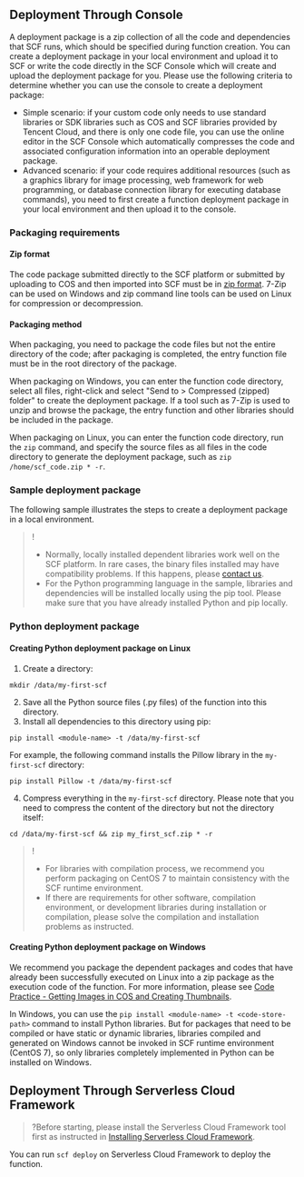 ## Deployment Through Console

A deployment package is a zip collection of all the code and dependencies that SCF runs, which should be specified during function creation. You can create a deployment package in your local environment and upload it to SCF or write the code directly in the SCF Console which will create and upload the deployment package for you. Please use the following criteria to determine whether you can use the console to create a deployment package:

- Simple scenario: if your custom code only needs to use standard libraries or SDK libraries such as COS and SCF libraries provided by Tencent Cloud, and there is only one code file, you can use the online editor in the SCF Console which automatically compresses the code and associated configuration information into an operable deployment package.
- Advanced scenario: if your code requires additional resources (such as a graphics library for image processing, web framework for web programming, or database connection library for executing database commands), you need to first create a function deployment package in your local environment and then upload it to the console.

### Packaging requirements

#### Zip format

The code package submitted directly to the SCF platform or submitted by uploading to COS and then imported into SCF must be in [zip format](https://baike.baidu.com/item/Zip%E6%A0%BC%E5%BC%8F/10284382?fr=aladdin). 7-Zip can be used on Windows and zip command line tools can be used on Linux for compression or decompression.

#### Packaging method

When packaging, you need to package the code files but not the entire directory of the code; after packaging is completed, the entry function file must be in the root directory of the package.

When packaging on Windows, you can enter the function code directory, select all files, right-click and select "Send to > Compressed (zipped) folder" to create the deployment package. If a tool such as 7-Zip is used to unzip and browse the package, the entry function and other libraries should be included in the package.

When packaging on Linux, you can enter the function code directory, run the `zip` command, and specify the source files as all files in the code directory to generate the deployment package, such as `zip /home/scf_code.zip * -r`.

### Sample deployment package

The following sample illustrates the steps to create a deployment package in a local environment.


>!
>- Normally, locally installed dependent libraries work well on the SCF platform. In rare cases, the binary files installed may have compatibility problems. If this happens, please [contact us](https://intl.cloud.tencent.com/document/product/583/9712).
>- For the Python programming language in the sample, libraries and dependencies will be installed locally using the pip tool. Please make sure that you have already installed Python and pip locally.

### Python deployment package

#### Creating Python deployment package on Linux
1. Create a directory:
```
mkdir /data/my-first-scf
```
2. Save all the Python source files (.py files) of the function into this directory.
3. Install all dependencies to this directory using pip:
```
pip install <module-name> -t /data/my-first-scf
```
For example, the following command installs the Pillow library in the `my-first-scf` directory:
```
pip install Pillow -t /data/my-first-scf
```
4. Compress everything in the `my-first-scf` directory. Please note that you need to compress the content of the directory but not the directory itself:
```
cd /data/my-first-scf && zip my_first_scf.zip * -r
```

>!
>- For libraries with compilation process, we recommend you perform packaging on CentOS 7 to maintain consistency with the SCF runtime environment.
>- If there are requirements for other software, compilation environment, or development libraries during installation or compilation, please solve the compilation and installation problems as instructed.

#### Creating Python deployment package on Windows

We recommend you package the dependent packages and codes that have already been successfully executed on Linux into a zip package as the execution code of the function. For more information, please see [Code Practice - Getting Images in COS and Creating Thumbnails](https://intl.cloud.tencent.com/document/product/583/9736).

In Windows, you can use the `pip install <module-name> -t <code-store-path>` command to install Python libraries. But for packages that need to be compiled or have static or dynamic libraries, libraries compiled and generated on Windows cannot be invoked in SCF runtime environment (CentOS 7), so only libraries completely implemented in Python can be installed on Windows.



## Deployment Through Serverless Cloud Framework
>?Before starting, please install the Serverless Cloud Framework tool first as instructed in [Installing Serverless Cloud Framework](https://intl.cloud.tencent.com/document/product/583/36263).
>
You can run `scf deploy` on Serverless Cloud Framework to deploy the function.
